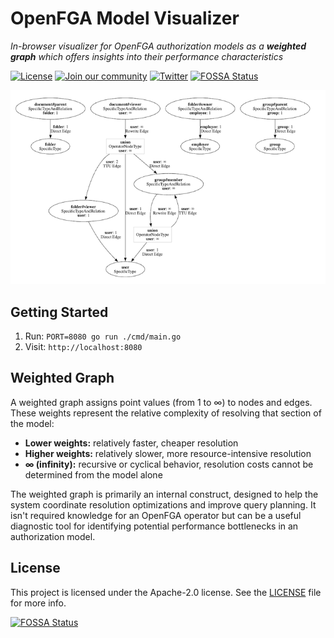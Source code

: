 # OpenFGA Model Visualizer

*In-browser visualizer for OpenFGA authorization models as a **weighted graph** which offers insights into their performance characteristics*

[![License](https://img.shields.io/badge/License-Apache_2.0-blue.svg)](./LICENSE)
[![Join our community](https://img.shields.io/badge/slack-cncf_%23openfga-40abb8.svg?logo=slack)](https://openfga.dev/community)
[![Twitter](https://img.shields.io/twitter/follow/openfga?color=%23179CF0&logo=twitter&style=flat-square "@openfga on Twitter")](https://twitter.com/openfga)
[![FOSSA Status](https://app.fossa.com/api/projects/git%2Bgithub.com%2Fopenfga%2Fmodel-visualizer.svg?type=shield)](https://app.fossa.com/projects/git%2Bgithub.com%2Fopenfga%2Fmodel-visualizer?ref=badge_shield)


![example screenshot of rendered weighted graph for an OpenFGA authorization model](/screenshot.png)

## Getting Started

1. Run: `PORT=8080 go run ./cmd/main.go`
2. Visit: `http://localhost:8080` 


## Weighted Graph

A weighted graph assigns point values (from 1 to ∞) to nodes and edges. These weights represent the relative complexity of resolving that section of the model:

 - **Lower weights:** relatively faster, cheaper resolution
 - **Higher weights:** relatively slower, more resource-intensive resolution
 - **∞ (infinity):** recursive or cyclical behavior, resolution costs cannot be determined from the model alone

The weighted graph is primarily an internal construct, designed to help the system coordinate resolution optimizations and improve query planning. It isn't required knowledge for an OpenFGA operator but can be a useful diagnostic tool for identifying potential performance bottlenecks in an authorization model.

## License

This project is licensed under the Apache-2.0 license. See the [LICENSE](https://github.com/openfga/language/blob/main/LICENSE) file for more info.

[![FOSSA Status](https://app.fossa.com/api/projects/git%2Bgithub.com%2Fopenfga%2Fmodel-visualizer.svg?type=large)](https://app.fossa.com/projects/git%2Bgithub.com%2Fopenfga%2Fmodel-visualizer?ref=badge_large)